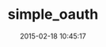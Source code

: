 ---
layout: post
title:  "simple_oauth"
repo:   "laserlemon/simple_oauth"
date:   2015-02-18 10:45:17
gemurl: https://github.com/laserlemon/simple_oauth
---